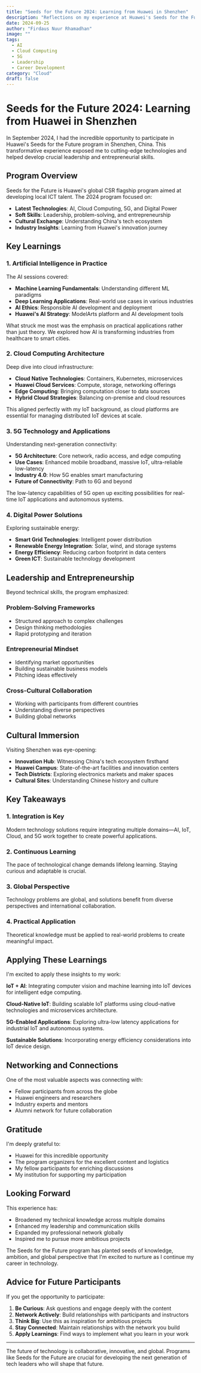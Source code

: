 ```yaml
---
title: "Seeds for the Future 2024: Learning from Huawei in Shenzhen"
description: "Reflections on my experience at Huawei's Seeds for the Future program in Shenzhen, China, exploring AI, Cloud, 5G, and leadership development."
date: 2024-09-25
author: "Firdaus Nuur Rhamadhan"
image: ""
tags:
  - AI
  - Cloud Computing
  - 5G
  - Leadership
  - Career Development
category: "Cloud"
draft: false
---
```


# Seeds for the Future 2024: Learning from Huawei in Shenzhen

In September 2024, I had the incredible opportunity to participate in Huawei's Seeds for the Future program in Shenzhen, China. This transformative experience exposed me to cutting-edge technologies and helped develop crucial leadership and entrepreneurial skills.

## Program Overview

Seeds for the Future is Huawei's global CSR flagship program aimed at developing local ICT talent. The 2024 program focused on:
- **Latest Technologies**: AI, Cloud Computing, 5G, and Digital Power
- **Soft Skills**: Leadership, problem-solving, and entrepreneurship
- **Cultural Exchange**: Understanding China's tech ecosystem
- **Industry Insights**: Learning from Huawei's innovation journey

## Key Learnings

### 1. Artificial Intelligence in Practice

The AI sessions covered:
- **Machine Learning Fundamentals**: Understanding different ML paradigms
- **Deep Learning Applications**: Real-world use cases in various industries
- **AI Ethics**: Responsible AI development and deployment
- **Huawei's AI Strategy**: ModelArts platform and AI development tools

What struck me most was the emphasis on practical applications rather than just theory. We explored how AI is transforming industries from healthcare to smart cities.

### 2. Cloud Computing Architecture

Deep dive into cloud infrastructure:
- **Cloud Native Technologies**: Containers, Kubernetes, microservices
- **Huawei Cloud Services**: Compute, storage, networking offerings
- **Edge Computing**: Bringing computation closer to data sources
- **Hybrid Cloud Strategies**: Balancing on-premise and cloud resources

This aligned perfectly with my IoT background, as cloud platforms are essential for managing distributed IoT devices at scale.

### 3. 5G Technology and Applications

Understanding next-generation connectivity:
- **5G Architecture**: Core network, radio access, and edge computing
- **Use Cases**: Enhanced mobile broadband, massive IoT, ultra-reliable low-latency
- **Industry 4.0**: How 5G enables smart manufacturing
- **Future of Connectivity**: Path to 6G and beyond

The low-latency capabilities of 5G open up exciting possibilities for real-time IoT applications and autonomous systems.

### 4. Digital Power Solutions

Exploring sustainable energy:
- **Smart Grid Technologies**: Intelligent power distribution
- **Renewable Energy Integration**: Solar, wind, and storage systems
- **Energy Efficiency**: Reducing carbon footprint in data centers
- **Green ICT**: Sustainable technology development

## Leadership and Entrepreneurship

Beyond technical skills, the program emphasized:

### Problem-Solving Frameworks
- Structured approach to complex challenges
- Design thinking methodologies
- Rapid prototyping and iteration

### Entrepreneurial Mindset
- Identifying market opportunities
- Building sustainable business models
- Pitching ideas effectively

### Cross-Cultural Collaboration
- Working with participants from different countries
- Understanding diverse perspectives
- Building global networks

## Cultural Immersion

Visiting Shenzhen was eye-opening:
- **Innovation Hub**: Witnessing China's tech ecosystem firsthand
- **Huawei Campus**: State-of-the-art facilities and innovation centers
- **Tech Districts**: Exploring electronics markets and maker spaces
- **Cultural Sites**: Understanding Chinese history and culture

## Key Takeaways

### 1. Integration is Key
Modern technology solutions require integrating multiple domains—AI, IoT, Cloud, and 5G work together to create powerful applications.

### 2. Continuous Learning
The pace of technological change demands lifelong learning. Staying curious and adaptable is crucial.

### 3. Global Perspective
Technology problems are global, and solutions benefit from diverse perspectives and international collaboration.

### 4. Practical Application
Theoretical knowledge must be applied to real-world problems to create meaningful impact.

## Applying These Learnings

I'm excited to apply these insights to my work:

**IoT + AI**: Integrating computer vision and machine learning into IoT devices for intelligent edge computing.

**Cloud-Native IoT**: Building scalable IoT platforms using cloud-native technologies and microservices architecture.

**5G-Enabled Applications**: Exploring ultra-low latency applications for industrial IoT and autonomous systems.

**Sustainable Solutions**: Incorporating energy efficiency considerations into IoT device design.

## Networking and Connections

One of the most valuable aspects was connecting with:
- Fellow participants from across the globe
- Huawei engineers and researchers
- Industry experts and mentors
- Alumni network for future collaboration

## Gratitude

I'm deeply grateful to:
- Huawei for this incredible opportunity
- The program organizers for the excellent content and logistics
- My fellow participants for enriching discussions
- My institution for supporting my participation

## Looking Forward

This experience has:
- Broadened my technical knowledge across multiple domains
- Enhanced my leadership and communication skills
- Expanded my professional network globally
- Inspired me to pursue more ambitious projects

The Seeds for the Future program has planted seeds of knowledge, ambition, and global perspective that I'm excited to nurture as I continue my career in technology.

## Advice for Future Participants

If you get the opportunity to participate:
1. **Be Curious**: Ask questions and engage deeply with the content
2. **Network Actively**: Build relationships with participants and instructors
3. **Think Big**: Use this as inspiration for ambitious projects
4. **Stay Connected**: Maintain relationships with the network you build
5. **Apply Learnings**: Find ways to implement what you learn in your work

---

The future of technology is collaborative, innovative, and global. Programs like Seeds for the Future are crucial for developing the next generation of tech leaders who will shape that future.
